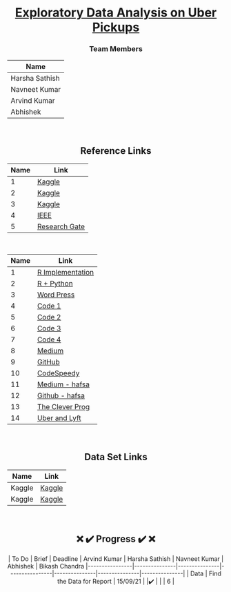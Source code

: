 <div align = "center">

# [Exploratory Data Analysis on Uber Pickups](#)

### Team Members

| Name           |
|----------------|
| Harsha Sathish   |
| Navneet Kumar    |
| Arvind Kumar    | 
| Abhishek   |
  
  
<br/>
  
## Reference Links

| Name           | Link |
|----------------|---------------|
| 1 | [Kaggle](https://www.kaggle.com/fivethirtyeight/uber-pickups-in-new-york-city) |
| 2 | [Kaggle](https://www.kaggle.com/aditisaxena20/exploratory-analysis-on-uber-pickups) |
| 3 | [Kaggle](https://www.kaggle.com/dotman/data-exploration-and-visualization) |
| 4 | [IEEE](https://ieeexplore.ieee.org/document/9368922) |
| 5 | [Research Gate](https://www.researchgate.net/publication/349142254_DATA_EXPLORATORY_ON_TAXI_DATA_IN_NEW_YORK_CITY) |

  
<br/>
  
  
| Name           | Link |
|----------------|---------------|
| 1 | [R Implementation](https://data-flair.training/blogs/r-data-science-project-uber-data-analysis/) |
| 2 | [R + Python](https://github.com/MachineLearningWithHuman/Projects/tree/master/Project%20UBER) |
| 3 | [Word Press](https://aboutdatascience.wordpress.com/2017/04/04/comprehensive-analysis-of-uber-dataset/) |
| 4 | [Code 1](https://github.com/geoninja/Uber-Data-Analysis/blob/master/NYC_Uber_Rides.ipynb) |
| 5 | [Code 2](https://github.com/prashantwitty/Uber-Trip-Data-Analysis) |
| 6 | [Code 3](https://github.com/VismayTandel/UberDataAnalysis) |
| 7 | [Code 4](https://github.com/CrimsonSaber/Uber-DataAnalysis/) |   
| 8 | [Medium](https://medium.com/analytics-vidhya/exploratory-data-analysis-of-uber-pickups-in-nyc-from-april-to-september-2014-ec78d5a35f78) |
| 9 | [GitHub](https://github.com/MachineLearningWithHuman/Projects/tree/master/Project%20UBER) |
| 10 | [ CodeSpeedy](https://www.codespeedy.com/analyse-uber-data-in-python-using-machine-learning/) |
| 11 | [Medium - hafsa](https://medium.com/@hafsabatul.cse/uber-data-analysis-fee3eded7c56) |
| 12 | [Github - hafsa](https://github.com/hafsa636/Uber-Data-Analysis-) |
| 13 | [The Clever Prog](https://thecleverprogrammer.com/2021/04/21/uber-trips-analysis-using-python/) |
| 14 | [Uber and Lyft](https://www.analyticsvidhya.com/blog/2021/06/uber-and-lyft-cab-prices-data-analysis-and-visualization/) |

  
  <br/>
  
## Data Set Links

| Name           | Link |
|----------------|---------------|
|  Kaggle   | [Kaggle](https://www.kaggle.com/fivethirtyeight/uber-pickups-in-new-york-city/download) |
|  Kaggle   | [Kaggle](https://www.kaggle.com/mohamed08/exploratory-data-analysis-for-uber-trips/data) |
  
<br/>
  
## :x: :heavy_check_mark: Progress :heavy_check_mark: :x: 

| To Do           | Brief | Deadline | Arvind Kumar | Harsha Sathish | Navneet Kumar  | Abhishek | Bikash Chandra
|----------------|---------------|---------------|----------------|---------------|---------------|---------------|
| Data | Find the Data for Report | 15/09/21 |  |:heavy_check_mark:  |  |  | 6 |

  
</div>



